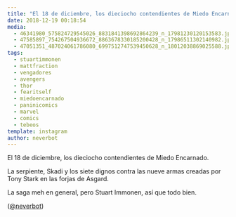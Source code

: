 ```yaml
---
title: "El 18 de diciembre, los dieciocho contendientes de Miedo Encarnado"
date: 2018-12-19 00:18:54
media: 
  - 46341980_575824729545026_8831841398692864239_n_17981230120153583.jpg
  - 47585897_754267504936672_8863678330185200428_n_17986511302140982.jpg
  - 47051351_487024061786080_6997512747539450628_n_18012038869025588.jpg
tags: 
  - stuartimmonen
  - mattfraction
  - vengadores
  - avengers
  - thor
  - fearitself
  - miedoencarnado
  - paninicomics
  - marvel
  - comics
  - tebeos
template: instagram
author: neverbot
---
```


El 18 de diciembre, los dieciocho contendientes de Miedo Encarnado.

La serpiente, Skadi y los siete dignos contra las nueve armas creadas por Tony Stark en las forjas de Asgard.

La saga meh en general, pero Stuart Immonen, así que todo bien.

([@neverbot](https://instagram.com/neverbot))
